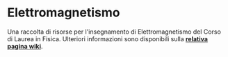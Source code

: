# Elettromagnetismo 

Una raccolta di risorse per l'insegnamento di Elettromagnetismo del Corso di
Laurea in Fisica. Ulteriori informazioni sono disponibili sulla
[**relativa pagina
wiki**](https://cartabinaria.students.cs.unibo.it/wiki/raccolte-di-risorse).
